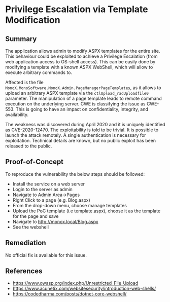 # Privilege Escalation via Template Modification

## Summary

The application allows admin to modify ASPX templates for the entire site. This behaviour could be exploited to achieve a Privilege Escalation (from web application access to OS-shell access). This can be easily done by modifying a template with a known ASPX WebShell, which will allow to execute arbitrary commands to.

Affected is the file `MonoX.MonoSoftware.MonoX.Admin.PageManagerPageTemplates`, as it allows to upload an arbitrary ASPX template via the `ctlUpload_radUploadfile0` parameter. The manipulation of a page template leads to remote command execution on the underlying server. CWE is classifying the issue as CWE-553. This is going to have an impact on confidentiality, integrity, and availability.

The weakness was discovered during April 2020 and it is uniquely identified as CVE-2020-12470. The exploitability is told to be trivial. It is possible to launch the attack remotely. A single authentication is necessary for exploitation. Technical details are known, but no public exploit has been released to the public.

## Proof-of-Concept

To reproduce the vulnerability the below steps should be followed: 

* Install the service on a web server
* Login to the server as admin
* Navigate to Admin Area->Pages 
* Right Click to a page (e.g. Blog.aspx)
* From the drop-down menu, choose manage templates
* Upload the PoC template (i.e template.aspx), choose it as the template for the page and save
* Navigate to http://monox.local/Blog.aspx
* See the webshell

## Remediation

No official fix is available for this issue.

## References

*  https://www.owasp.org/index.php/Unrestricted_File_Upload
*  https://www.acunetix.com/websitesecurity/introduction-web-shells/
*  https://codedharma.com/posts/dotnet-core-webshell/
